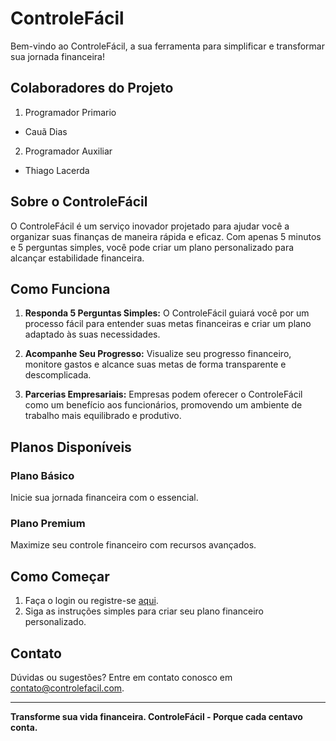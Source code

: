 # ControleFácil

Bem-vindo ao ControleFácil, a sua ferramenta para simplificar e transformar sua jornada financeira!

## Colaboradores do Projeto

1. Programador Primario
- Cauã Dias

2. Programador Auxiliar
- Thiago Lacerda

## Sobre o ControleFácil

O ControleFácil é um serviço inovador projetado para ajudar você a organizar suas finanças de maneira rápida e eficaz. Com apenas 5 minutos e 5 perguntas simples, você pode criar um plano personalizado para alcançar estabilidade financeira.

## Como Funciona

1. **Responda 5 Perguntas Simples:** O ControleFácil guiará você por um processo fácil para entender suas metas financeiras e criar um plano adaptado às suas necessidades.

2. **Acompanhe Seu Progresso:** Visualize seu progresso financeiro, monitore gastos e alcance suas metas de forma transparente e descomplicada.

3. **Parcerias Empresariais:** Empresas podem oferecer o ControleFácil como um benefício aos funcionários, promovendo um ambiente de trabalho mais equilibrado e produtivo.

## Planos Disponíveis

### Plano Básico
Inicie sua jornada financeira com o essencial.

### Plano Premium
Maximize seu controle financeiro com recursos avançados.

## Como Começar

1. Faça o login ou registre-se [aqui](#).
2. Siga as instruções simples para criar seu plano financeiro personalizado.

## Contato

Dúvidas ou sugestões? Entre em contato conosco em [contato@controlefacil.com](mailto:contato@controlefacil.com).

---

**Transforme sua vida financeira. ControleFácil - Porque cada centavo conta.**